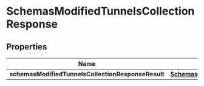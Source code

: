 # SchemasModifiedTunnelsCollectionResponse

## Properties
Name | Type | Description | Notes
------------ | ------------- | ------------- | -------------
**schemasModifiedTunnelsCollectionResponseResult** | [**SchemasmodifiedTunnelsCollectionResponseResult**](SchemasmodifiedTunnelsCollectionResponseResult.md) |  |  [optional]
